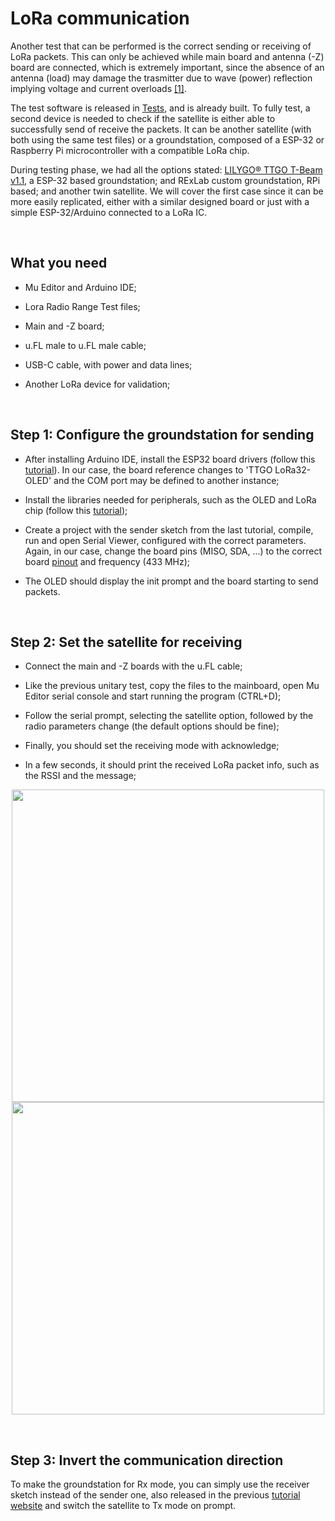 # LoRa communication

Another test that can be performed is the correct sending or receiving of LoRa packets. This can only be achieved while main board and antenna (-Z) board are connected, which is extremely important, since the absence of an antenna (load) may damage the trasmitter due to wave (power) reflection implying voltage and current overloads [[1]](https://electronics.stackexchange.com/questions/335912/can-i-break-a-radio-tranceiving-device-by-operating-it-with-no-antenna-connected).

The test software is released in [Tests](/2.Satellite/Software/Tests/), and is already built. To fully test, a second device is needed to check if the satellite is either able to successfully send of receive the packets. It can be another satellite (with both using the same test files) or a groundstation, composed of a ESP-32 or Raspberry Pi microcontroller with a compatible LoRa chip.

During testing phase, we had all the options stated: [LILYGO® TTGO T-Beam v1.1](https://meshtastic.org/docs/hardware/devices/tbeam/), a ESP-32 based groundstation; and RExLab custom groundstation, RPi based; and another twin satellite. We will cover the first case since it can be more easily replicated, either with a similar designed board or just with a simple ESP-32/Arduino connected to a LoRa IC.

<br />  

## What you need

- Mu Editor and Arduino IDE;

- Lora Radio Range Test files;

- Main and -Z board;

- u.FL male to u.FL male cable;

- USB-C cable, with power and data lines;

- Another LoRa device for validation;

<br /> 

## Step 1: Configure the groundstation for sending

- After installing Arduino IDE, install the ESP32 board drivers (follow this [tutorial](https://randomnerdtutorials.com/installing-the-esp32-board-in-arduino-ide-windows-instructions/)). In our case, the board reference changes to 'TTGO LoRa32-OLED' and the COM port may be defined to another instance;

- Install the libraries needed for peripherals, such as the OLED and LoRa chip (follow this [tutorial](https://randomnerdtutorials.com/ttgo-lora32-sx1276-arduino-ide/));

- Create a project with the sender sketch from the last tutorial, compile, run and open Serial Viewer, configured with the correct parameters. Again, in our case, change the board pins (MISO, SDA, ...) to the correct board [pinout](https://meshtastic.org/assets/images/t-beam_v1.1_pinmap-7c3402af077cdf2a5f90645561e049dc.webp) and frequency (433 MHz);

- The OLED should display the init prompt and the board starting to send packets.

<br /> 

## Step 2: Set the satellite for receiving

- Connect the main and -Z boards with the u.FL cable;

- Like the previous unitary test, copy the files to the mainboard, open Mu Editor serial console and start running the program (CTRL+D);

- Follow the serial prompt, selecting the satellite option, followed by the radio parameters change (the default options should be fine);

- Finally, you should set the receiving mode with acknowledge;

- In a few seconds, it should print the received LoRa packet info, such as the RSSI and the message;

<p align="middle">
  <img src="https://github.com/AFS-pt/PROMETHEUS-1_dev/blob/main/2.Satellite/images/i09.testsetup.jpg" width="500" />
  <img src="https://github.com/AFS-pt/PROMETHEUS-1_dev/blob/main/2.Satellite/images/i10.serialviewer.png" width="500" />
</p>

<br /> 

## Step 3: Invert the communication direction

To make the groundstation for Rx mode, you can simply use the receiver sketch instead of the sender one, also released in the previous [tutorial website](https://randomnerdtutorials.com/ttgo-lora32-sx1276-arduino-ide/) and switch the satellite to Tx mode on prompt.